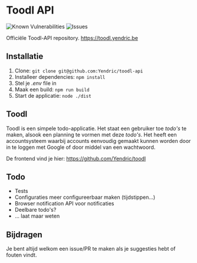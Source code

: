 # Toodl API
![Known Vulnerabilities](https://snyk.io/test/github/Yendric/toodl-api/badge.svg)
![Issues](https://img.shields.io/bitbucket/issues/Yendric/toodl-api)

Officiële Toodl-API repository. https://toodl.yendric.be

## Installatie
1. Clone: ``git clone git@github.com:Yendric/toodl-api``
2. Installeer dependencies: ``npm install``
3. Stel je *.env* file in
3. Maak een build: ``npm run build``
4. Start de applicatie: ``node ./dist``

## Toodl
Toodl is een simpele todo-applicatie. Het staat een gebruiker toe *todo's* te maken, alsook een planning te vormen met deze *todo's*. Het heeft een accountsysteem waarbij accounts eenvoudig gemaakt kunnen worden door in te loggen met Google of door middel van een wachtwoord.

De frontend vind je hier: https://github.com/Yendric/toodl

## Todo
- Tests
- Configuraties meer configureerbaar maken (tijdstippen...)
- Browser notification API voor notificaties
- Deelbare todo's?
- ... laat maar weten

## Bijdragen
Je bent altijd welkom een issue/PR te maken als je suggesties hebt of fouten vindt.